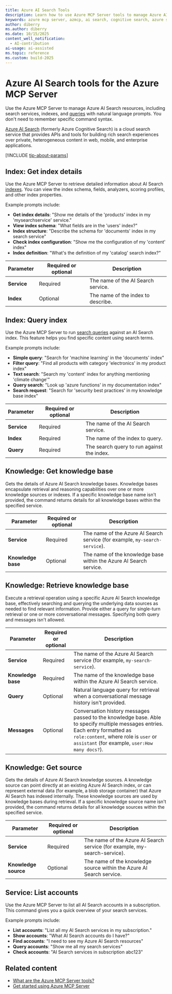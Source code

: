 ```yaml
---
title: Azure AI Search Tools
description: Learn how to use Azure MCP Server tools to manage Azure AI Search resources, indexes, and queries with natural language prompts.
keywords: azure mcp server, azmcp, ai search, cognitive search, azure search
author: diberry
ms.author: diberry
ms.date: 10/15/2025
content_well_notification:
  - AI-contribution
ai-usage: ai-assisted
ms.topic: reference
ms.custom: build-2025
---
```

# Azure AI Search tools for the Azure MCP Server

<!-- azmcp ai-search service list -->

Use the Azure MCP Server to manage Azure AI Search resources, including search services, indexes, and [queries](/azure/search/query-simple-syntax) with natural language prompts. You don't need to remember specific command syntax.

[Azure AI Search](/azure/search/) (formerly Azure Cognitive Search) is a cloud search service that provides APIs and tools for building rich search experiences over private, heterogeneous content in web, mobile, and enterprise applications.

[!INCLUDE [tip-about-params](../includes/tools/parameter-consideration.md)]

## Index: Get index details

<!-- azmcp ai-search index get -->

Use the Azure MCP Server to retrieve detailed information about AI Search [indexes](/azure/search/search-what-is-an-index). You can view the index schema, fields, analyzers, scoring profiles, and other index properties.

Example prompts include:

- **Get index details**: "Show me details of the 'products' index in my 'mysearchservice' service."
- **View index schema**: "What fields are in the 'users' index?"
- **Index structure**: "Describe the schema for 'documents' index in my search service"
- **Check index configuration**: "Show me the configuration of my 'content' index"
- **Index definition**: "What's the definition of my 'catalog' search index?"

| Parameter | Required or optional | Description |
|-----------|-------------|-------------|
| **Service** | Required | The name of the AI Search service. |
| **Index** | Optional | The name of the index to describe. |

## Index: Query index

<!-- azmcp ai-search index query -->

Use the Azure MCP Server to run [search queries](/azure/search/query-simple-syntax) against an AI Search index. This feature helps you find specific content using search terms.

Example prompts include:

- **Simple query**: "Search for 'machine learning' in the 'documents' index"
- **Filter query**: "Find all products with category 'electronics' in my product index"
- **Text search**: "Search my 'content' index for anything mentioning 'climate change'"
- **Query search**: "Look up 'azure functions' in my documentation index"
- **Search request**: "Search for 'security best practices' in my knowledge base index"

| Parameter | Required or optional | Description |
|-----------|-------------|-------------|
| **Service** | Required | The name of the AI Search service. |
| **Index** | Required | The name of the index to query. |
| **Query** | Required | The search query to run against the index. |

## Knowledge: Get knowledge base

<!-- azmcp search knowledge base get -->

Gets the details of Azure AI Search knowledge bases. Knowledge bases encapsulate retrieval and reasoning
capabilities over one or more knowledge sources or indexes. If a specific knowledge base name isn't provided,
the command returns details for all knowledge bases within the specified service.


| Parameter |  Required or optional | Description |
|-----------------------|----------------------|-------------|
| **Service** |  Required | The name of the Azure AI Search service (for example, `my-search-service`). |
| **Knowledge base** |  Optional | The name of the knowledge base within the Azure AI Search service. |

## Knowledge: Retrieve knowledge base

<!-- azmcp search knowledge base retrieve -->

Execute a retrieval operation using a specific Azure AI Search knowledge base, effectively searching and querying the underlying data sources as needed to find relevant information. Provide either a query for single-turn retrieval or one or more conversational messages. Specifying both query and messages isn't allowed.

| Parameter |  Required or optional | Description |
|-----------------------|----------------------|-------------|
| **Service** |  Required | The name of the Azure AI Search service (for example, `my-search-service`). |
| **Knowledge base** |  Required | The name of the knowledge base within the Azure AI Search service. |
| **Query** |  Optional | Natural language query for retrieval when a conversational message history isn't provided. |
| **Messages** |  Optional | Conversation history messages passed to the knowledge base. Able to specify multiple messages entries. Each entry formatted as `role:content`, where role is `user` or `assistant` (for example, `user:How many docs?`). |

## Knowledge: Get source

<!-- azmcp search knowledge source get -->

Gets the details of Azure AI Search knowledge sources. A knowledge source can point directly at an existing Azure AI Search index, or can represent external data (for example, a blob storage container) that Azure AI Search has indexed internally. These knowledge sources are used by knowledge bases during retrieval. If a specific knowledge source name isn't provided, the command returns details for all knowledge sources
within the specified service.

| Parameter |  Required or optional | Description |
|-----------------------|----------------------|-------------|
| **Service** |  Required | The name of the Azure AI Search service (for example, my-search-service). |
| **Knowledge source** |  Optional | The name of the knowledge source within the Azure AI Search service. |


## Service: List accounts

<!-- azmcp ai-search service list -->

Use the Azure MCP Server to list all AI Search accounts in a subscription. This command gives you a quick overview of your search services.

Example prompts include:

- **List accounts**: "List all my AI Search services in my subscription."
- **Show accounts**: "What AI Search accounts do I have?"
- **Find accounts**: "I need to see my Azure AI Search resources"
- **Query accounts**: "Show me all my search services"
- **Check accounts**: "AI Search services in subscription abc123"

## Related content

- [What are the Azure MCP Server tools?](index.md)
- [Get started using Azure MCP Server](../get-started.md)
